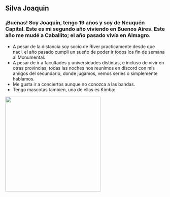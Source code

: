 ## Silva Joaquin
### ¡Buenas! Soy Joaquín, tengo 19 años y soy de Neuquén Capital. Este es mi segundo año viviendo en Buenos Aires. Este año me mudé a Caballito; el año pasado vivía en Almagro.
- A pesar de la distancia soy socio de River practicamente desde que naci, el año pasado cumpli un sueño de poder ir todos los fin de semana al Monumental.
- A pesar de ir a facultades y universidades distintas, e incluso de vivir en otras provincias, todas las noches nos reunimos en discord con mis amigos del secundario, donde jugamos, vemos series o simplemente hablamos.
- Me gusta ir a conciertos aunque no conozca a las bandas.
- Tengo mascotas tambien, una de ellas es Kimba:
<img src="kimba.jpg" width="300">
